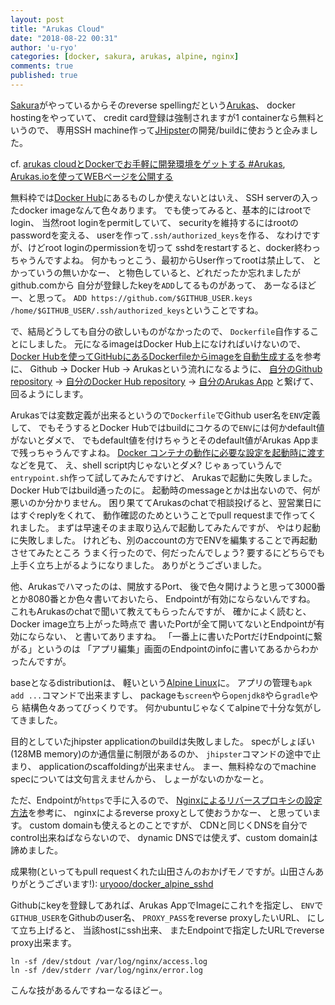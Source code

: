 ```yaml
---
layout: post
title: "Arukas Cloud"
date: "2018-08-22 00:31"
author: 'u-ryo'
categories: [docker, sakura, arukas, alpine, nginx]
comments: true
published: true
---
```

[Sakura](https://www.sakura.ad.jp/)がやっているからそのreverse spellingだという[Arukas](https://arukas.io/)、
docker hostingをやっていて、
credit card登録は強制されますが1 containerなら無料というので、
専用SSH machine作って[JHipster](https://jhipster.tech/)の開発/buildに使おうと企みました。

cf. [arukas cloudとDockerでお手軽に開発環境をゲットする #Arukas](https://blog.stormcat.io/post/entry/arukas-development/),
[Arukas.ioを使ってWEBページを公開する](https://qiita.com/ProjectEuropa/items/3909bd51454fcf4ef16d)

無料枠では[Docker Hub](https://hub.docker.com/)にあるものしか使えないとはいえ、
SSH serverの入ったdocker imageなんて色々あります。
でも使ってみると、基本的にはrootでlogin、
当然root loginをpermitしていて、
securityを維持するにはrootのpasswordを変える、
userを作って`.ssh/authorized_keys`を作る、
なわけですが、けどroot loginのpermissionを切って
sshdをrestartすると、docker終わっちゃうんですよね。
何かもっとこう、最初からUser作ってrootは禁止して、
とかっていうの無いかなー、
と物色していると、どれだったか忘れましたがgithub.comから
自分が登録したkeyを`ADD`してるものがあって、
あーなるほどー、と思って。
`ADD https://github.com/$GITHUB_USER.keys /home/$GITHUB_USER/.ssh/authorized_keys`ということですね。

で、結局どうしても自分の欲しいものがなかったので、
`Dockerfile`自作することにしました。
元になるimageはDocker Hub上になければいけないので、
[Docker Hubを使ってGitHubにあるDockerfileからimageを自動生成する](https://simple-it-life.com/2016/03/27/dockerhub/)を参考に、
Github → Docker Hub → Arukasという流れになるように、
[自分のGithub repository](https://github.com/u-ryo/docker_alpine_sshd/)
→ [自分のDocker Hub repository](https://hub.docker.com/r/uryooo/docker_alpine_sshd/)
→ [自分のArukas App](https://app.arukas.io/apps/e45aaaa5-df9d-474d-ad42-d3eff1702d76)
と繋げて、
回るようにします。

Arukasでは変数定義が出来るというので`Dockerfile`でGithub user名を`ENV`定義して、
でもそうするとDocker Hubではbuildにコケるので`ENV`には何かdefault値がないとダメで、
でもdefault値を付けちゃうとそのdefault値がArukas Appまで残っちゃうんですよね。
[Docker コンテナの動作に必要な設定を起動時に渡す](https://blog.amedama.jp/entry/2018/01/30/230221)などを見て、
え、shell script内じゃないとダメ?
じゃぁっていうんで`entrypoint.sh`作って試してみたんですけど、
Arukasで起動に失敗しました。Docker Hubではbuild通ったのに。
起動時のmessageとかは出ないので、何が悪いのか分かりません。
困り果ててArukasのchatで相談投げると、翌営業日にはすぐreplyをくれて、
動作確認のためということでpull requestまで作ってくれました。
まずは早速そのまま取り込んで起動してみたんですが、
やはり起動に失敗しました。
けれども、別のaccountの方でENVを編集することで再起動させてみたところ
うまく行ったので、何だったんでしょう?
要するにどちらでも上手く立ち上がるようになりました。
ありがとうございました。

他、Arukasでハマったのは、開放するPort、
後で色々開けようと思って3000番とか8080番とか色々書いておいたら、
Endpointが有効にならないんですね。
これもArukasのchatで聞いて教えてもらったんですが、
確かによく読むと、Docker image立ち上がった時点で
書いたPortが全て開いてないとEndpointが有効にならない、
と書いてありますね。
「一番上に書いたPortだけEndpointに繋がる」というのは
「アプリ編集」画面のEndpointのinfoに書いてあるからわかったんですが。

baseとなるdistributionは、
軽いという[Alpine Linux](https://www.alpinelinux.org)に。
アプリの管理も`apk add ...`コマンドで出来ますし、
packageも`screen`やら`openjdk8`やら`gradle`やら
結構色々あってびっくりです。
何かubuntuじゃなくてalpineで十分な気がしてきました。

目的としていたjhipster applicationのbuildは失敗しました。
specがしょぼい(128MB memory)のか通信量に制限があるのか、
`jhipster`コマンドの途中で止まり、
applicationのscaffoldingが出来ません。
まー、無料枠なのでmachine specについては文句言えませんから、
しょーがないのかなーと。

ただ、Endpointが`https`で手に入るので、
[Nginxによるリバースプロキシの設定方法](https://qiita.com/schwarz471/items/9b44adfbec006eab60b0)を参考に、
nginxによるreverse proxyとして使おうかなー、
と思っています。
custom domainも使えるとのことですが、
CDNと同じくDNSを自分でcontrol出来ねばならないので、
dynamic DNSでは使えず、custom domainは諦めました。

成果物(といってもpull requestくれた山田さんのおかげモノですが。山田さんありがとうございます!):
[uryooo/docker_alpine_sshd](https://hub.docker.com/r/uryooo/docker_alpine_sshd/builds/)

Githubにkeyを登録してあれば、Arukas AppでImageにこれ↑を指定し、
`ENV`で`GITHUB_USER`をGithubのuser名、
`PROXY_PASS`をreverse proxyしたいURL、
にして立ち上げると、
当該hostにssh出来、
またEndpointで指定したURLでreverse proxy出来ます。

```
ln -sf /dev/stdout /var/log/nginx/access.log
ln -sf /dev/stderr /var/log/nginx/error.log
```

こんな技があるんですねーなるほどー。
